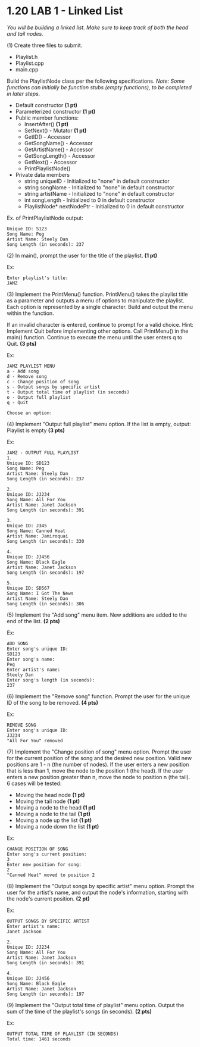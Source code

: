 # 1.20 LAB 1 - Linked List
*You will be building a linked list. Make sure to keep track of both the head and tail nodes.*

(1) Create three files to submit.
- Playlist.h
- Playlist.cpp
- main.cpp

Build the PlaylistNode class per the following specifications. 
*Note: Some functions can initially be function stubs (empty functions), to be completed in later steps.*

- Default constructor **(1 pt)**
- Parameterized constructor **(1 pt)**
- Public member functions:
    - InsertAfter() **(1 pt)**
    - SetNext() - Mutator **(1 pt)**
    - GetID() - Accessor
    - GetSongName() - Accessor
    - GetArtistName() - Accessor
    - GetSongLength() - Accessor
    - GetNext() - Accessor
    - PrintPlaylistNode()
- Private data members
    - string uniqueID - Initialized to "none" in default constructor
    - string songName - Initialized to "none" in default constructor
    - string artistName - Initialized to "none" in default constructor
    - int songLength - Initialized to 0 in default constructor
    - PlaylistNode* nextNodePtr - Initialized to 0 in default constructor

Ex. of PrintPlaylistNode output:
```
Unique ID: S123
Song Name: Peg
Artist Name: Steely Dan
Song Length (in seconds): 237
```

(2) In main(), prompt the user for the title of the playlist. **(1 pt)**

Ex:
```
Enter playlist's title:
JAMZ 
```

(3) Implement the PrintMenu() function. PrintMenu() takes the playlist title as a parameter and outputs a menu of options to manipulate the playlist. Each option is represented by a single character. Build and output the menu within the function.

If an invalid character is entered, continue to prompt for a valid choice. Hint: Implement Quit before implementing other options. Call PrintMenu() in the main() function. Continue to execute the menu until the user enters q to Quit. **(3 pts)**

Ex:
```
JAMZ PLAYLIST MENU
a - Add song
d - Remove song
c - Change position of song
s - Output songs by specific artist
t - Output total time of playlist (in seconds)
o - Output full playlist
q - Quit

Choose an option:
```

(4) Implement "Output full playlist" menu option. If the list is empty, output: Playlist is empty **(3 pts)**

Ex:
```
JAMZ - OUTPUT FULL PLAYLIST
1.
Unique ID: SD123
Song Name: Peg
Artist Name: Steely Dan
Song Length (in seconds): 237

2.
Unique ID: JJ234
Song Name: All For You
Artist Name: Janet Jackson
Song Length (in seconds): 391

3.
Unique ID: J345
Song Name: Canned Heat
Artist Name: Jamiroquai
Song Length (in seconds): 330

4.
Unique ID: JJ456
Song Name: Black Eagle
Artist Name: Janet Jackson
Song Length (in seconds): 197

5. 
Unique ID: SD567
Song Name: I Got The News
Artist Name: Steely Dan
Song Length (in seconds): 306
```

(5) Implement the "Add song" menu item. New additions are added to the end of the list. **(2 pts)**

Ex:
```
ADD SONG
Enter song's unique ID:
SD123
Enter song's name:
Peg
Enter artist's name:
Steely Dan
Enter song's length (in seconds):
237
```

(6) Implement the "Remove song" function. Prompt the user for the unique ID of the song to be removed. **(4 pts)**

Ex:
```
REMOVE SONG
Enter song's unique ID:
JJ234
"All For You" removed
```

(7) Implement the "Change position of song" menu option. Prompt the user for the current position of the song and the desired new position. Valid new positions are 1 - n (the number of nodes). If the user enters a new position that is less than 1, move the node to the position 1 (the head). If the user enters a new position greater than n, move the node to position n (the tail). 6 cases will be tested:

- Moving the head node **(1 pt)**
- Moving the tail node **(1 pt)**
- Moving a node to the head **(1 pt)**
- Moving a node to the tail **(1 pt)**
- Moving a node up the list **(1 pt)**
- Moving a node down the list **(1 pt)**

Ex:
```
CHANGE POSITION OF SONG
Enter song's current position:
3
Enter new position for song:
2
"Canned Heat" moved to position 2
```

(8) Implement the "Output songs by specific artist" menu option. Prompt the user for the artist's name, and output the node's information, starting with the node's current position. **(2 pt)**

Ex:
```
OUTPUT SONGS BY SPECIFIC ARTIST
Enter artist's name:
Janet Jackson

2.
Unique ID: JJ234
Song Name: All For You
Artist Name: Janet Jackson
Song Length (in seconds): 391

4.
Unique ID: JJ456
Song Name: Black Eagle
Artist Name: Janet Jackson
Song Length (in seconds): 197
```

(9) Implement the "Output total time of playlist" menu option. Output the sum of the time of the playlist's songs (in seconds). **(2 pts)**

Ex:
```
OUTPUT TOTAL TIME OF PLAYLIST (IN SECONDS)
Total time: 1461 seconds
```
